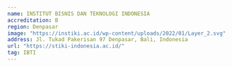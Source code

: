 ```yaml
---
name: INSTITUT BISNIS DAN TEKNOLOGI INDONESIA 
accreditation: B
region: Denpasar
image: "https://instiki.ac.id/wp-content/uploads/2022/01/Layer_2.svg"
address: Jl. Tukad Pakerisan 97 Denpasar, Bali, Indonesia
url: "https://stiki-indonesia.ac.id/"
tag: IBTI
---
```

